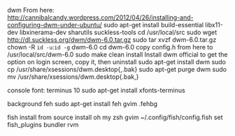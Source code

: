 dwm
From here: http://cannibalcandy.wordpress.com/2012/04/26/installing-and-configuring-dwm-under-ubuntu/
sudo apt-get install build-essential libx11-dev libxinerama-dev sharutils suckless-tools
cd /usr/local/src
sudo wget http://dl.suckless.org/dwm/dwm-6.0.tar.gz
sudo tar xvzf dwm-6.0.tar.gz
chown -R `id -u`:`id -g` dwm-6.0
cd dwm-6.0
copy config.h from here to /usr/local/src/dwm-6.0
sudo make clean install
Install dwm official to get the option on login screen, copy it, then uninstall
sudo apt-get install dwm
sudo cp /usr/share/xsessions/dwm.desktop{,.bak}
sudo apt-get purge dwm
sudo mv /usr/share/xsessions/dwm.desktop{.bak,}

console font: terminus 10
sudo apt-get install xfonts-terminus

background feh
sudo apt-get install feh
gvim .fehbg

fish
install from source
install oh my zsh
gvim ~/.config/fish/config.fish
set fish_plugins bundler rvm
